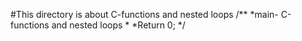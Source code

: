 #This directory is about C-functions and nested loops 
/**
*main- C-functions and nested loops
* 
*Return 0;
*/
